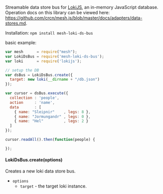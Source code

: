 Streamable data store bus for [LokiJS](http://lokijs.org/#/), an in-memory JavaScript database. Operation docs on this library can be viewed here: https://github.com/crcn/mesh.js/blob/master/docs/adapters/data-stores.md.

Installation: `npm install mesh-loki-ds-bus`

basic example:

```javascript
var mesh      = require("mesh");
var LokiDsBus = require('mesh-loki-ds-bus');
var loki      = require('lokijs');

// setup the DB
var dsBus = LokiDsBus.create({
  target: new loki(__dirname + "/db.json")
});

var cursor = dsBus.execute({
  collection : 'people',
  action     : 'name',
  data       : [
    { name: "Sleipnir"    , legs: 8 },
    { name: "Jormungandr" , legs: 0 },
    { name: "Hel"         , legs: 2 }
  ]
});

cursor.readAll().then(function(people) {

});
```

#### LokiDsBus.create(options)

Creates a new loki data store bus.

- `options`
  - `target` - the target loki instance.

  
